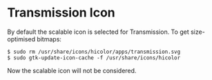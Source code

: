 Transmission Icon
=================

By default the scalable icon is selected for Transmission.
To get size-optimised bitmaps:

    $ sudo rm /usr/share/icons/hicolor/apps/transmission.svg
    $ sudo gtk-update-icon-cache -f /usr/share/icons/hicolor

Now the scalable icon will not be considered.
